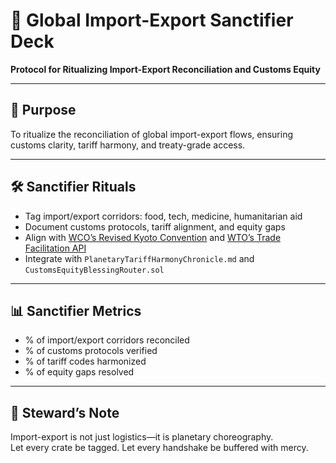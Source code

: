 # 📜 Global Import-Export Sanctifier Deck  
**Protocol for Ritualizing Import-Export Reconciliation and Customs Equity**

---

## 🧠 Purpose  
To ritualize the reconciliation of global import-export flows, ensuring customs clarity, tariff harmony, and treaty-grade access.

---

## 🛠️ Sanctifier Rituals  
- Tag import/export corridors: food, tech, medicine, humanitarian aid  
- Document customs protocols, tariff alignment, and equity gaps  
- Align with [WCO’s Revised Kyoto Convention](https://www.wcoomd.org/en/topics/facilitation/instrument-and-tools/conventions/pf_revised_kyoto_conv.aspx) and [WTO’s Trade Facilitation API](https://apiportal.wto.org/apis)  
- Integrate with `PlanetaryTariffHarmonyChronicle.md` and `CustomsEquityBlessingRouter.sol`

---

## 📊 Sanctifier Metrics  
- % of import/export corridors reconciled  
- % of customs protocols verified  
- % of tariff codes harmonized  
- % of equity gaps resolved

---

## 🧠 Steward’s Note  
Import-export is not just logistics—it is planetary choreography.  
Let every crate be tagged. Let every handshake be buffered with mercy.
